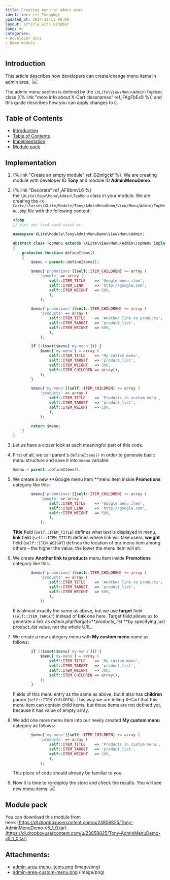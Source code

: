 ```yaml
---
title: Creating menu in admin area
identifier: ref_Tkkqgkgr
updated_at: 2014-12-11 00:00
layout: article_with_sidebar
lang: en
categories:
- Developer docs
- Demo module
---
```


## Introduction

This article describes how developers can create/change menu items in admin area.
 ![]({{site.baseurl}}/attachments/8225143/8356087.png)

The admin menu section is defined by the `\XLite\View\Menu\Admin\TopMenu` class ({% link "more info about X-Cart classnames" ref_FAgFbEx9 %}) and this guide describes how you can apply changes to it.

## Table of Contents

*   [Introduction](#introduction)
*   [Table of Contents](#table-of-contents)
*   [Implementation](#implementation)
*   [Module pack](#module-pack)

## Implementation

1.  {% link "Create an empty module" ref_G2mlgckf %}. We are creating module with developer ID **Tony** and module ID **AdminMenuDemo**.
2.  {% link "Decorate" ref_AF6bmvL6 %} the `\XLite\View\Menu\Admin\TopMenu` class in your module. We are creating the `<X-Cart>/classes/XLite/Module/Tony/AdminMenuDemo/View/Menu/Admin/TopMenu.php` file with the following content:

    ```php
    <?php
    // vim: set ts=4 sw=4 sts=4 et:

    namespace XLite\Module\Tony\AdminMenuDemo\View\Menu\Admin;

    abstract class TopMenu extends \XLite\View\Menu\Admin\TopMenu implements \XLite\Base\IDecorator
    {
    	protected function defineItems() 
    	{
    		$menu = parent::defineItems();

    		$menu['promotions'][self::ITEM_CHILDREN] += array (
    			'google' => array (
    			    self::ITEM_TITLE	=> 'Google menu item',
                    self::ITEM_LINK   	=> 'http://google.com',
                    self::ITEM_WEIGHT   => 500,
                    ),
    			);

    		$menu['promotions'][self::ITEM_CHILDREN] += array (
    			'products' => array (
    			    self::ITEM_TITLE	=> 'Another link to products',
                    self::ITEM_TARGET   => 'product_list',
                    self::ITEM_WEIGHT   => 600,
                	),
    			);

    		if (!isset($menu['my-menu'])) {
    			$menu['my-menu'] = array (
    				self::ITEM_TITLE 	=> 'My custom menu',
    				self::ITEM_TARGET 	=> 'product_list',
    				self::ITEM_WEIGHT 	=> 300,
    				self::ITEM_CHILDREN => array(),
    			);
    		}

    		$menu['my-menu'][self::ITEM_CHILDREN] += array (
    			'products' => array (
    				self::ITEM_TITLE 	=> 'Products in custom menu',
    				self::ITEM_TARGET 	=> 'product_list',
    				self::ITEM_WEIGHT 	=> 100,
    				),
    			);

    		return $menu;
    	}
    }
    ```

3.  Let us have a closer look at each meaningful part of this code.
4.  First of all, we call parent's `defineItems()` in order to generate basic menu structure and save it into `$menu` variable: 

    ```php
    $menu = parent::defineItems();
    ```

5.  We create a new **Google menu item **menu item inside **Promotions** category like this:

    ```php
    		$menu['promotions'][self::ITEM_CHILDREN] += array (
    			'google' => array (
    			    self::ITEM_TITLE	=> 'Google menu item',
                    self::ITEM_LINK   	=> 'http://google.com',
                    self::ITEM_WEIGHT   => 500,
                    ),
    			);
    ```

    **Title** field (`self::ITEM_TITLE`) defines what text is displayed in menu, **link** field (`self::ITEM_TITLE`) defines where link will take users, **weight** field (`self::ITEM_WEIGHT`) defines the location of our menu item among others – the higher the value, the lower the menu item will sit.

6.  We create **Another link to products** menu item inside **Promotions** category like this: 

    ```php
    		$menu['promotions'][self::ITEM_CHILDREN] += array (
    			'products' => array (
    			    self::ITEM_TITLE	=> 'Another link to products',
                    self::ITEM_TARGET   => 'product_list',
                    self::ITEM_WEIGHT   => 600,
                	),
    			);
    ```

    It is almost exactly the same as above, but we use **target** field (`self::ITEM_TARGET`) instead of **link** one here. Target field allows us to generate a link as _admin.php?target=_**_products_list_ **by specifying just _product_list_ value, not the whole URL.

7.  We create a new category menu with **My custom menu** name as follows: 

    ```php
    		if (!isset($menu['my-menu'])) {
    			$menu['my-menu'] = array (
    				self::ITEM_TITLE 	=> 'My custom menu',
    				self::ITEM_TARGET 	=> 'product_list',
    				self::ITEM_WEIGHT 	=> 300,
    				self::ITEM_CHILDREN => array(),
    			);
    		}
    ```

    Fields of this menu entry as the same as above, but it also has **children** param (`self::ITEM_CHILDREN`). This way we are telling X-Cart that this menu item can contain child items, but these items are not defined yet, because it has value of empty array.

8.  We add one more menu item into our newly created **My custom menu** category as follows: 

    ```php
    		$menu['my-menu'][self::ITEM_CHILDREN] += array (
    			'products' => array (
    				self::ITEM_TITLE 	=> 'Products in custom menu',
    				self::ITEM_TARGET 	=> 'product_list',
    				self::ITEM_WEIGHT 	=> 100,
    				),
    			);
    ```

    This piece of code should already be familiar to you.

9.  Now it is time to re-deploy the store and check the results. You will see new menu items:
    ![]({{site.baseurl}}/attachments/8225143/8356088.png)

## Module pack

You can download this module from here: [https://dl.dropboxusercontent.com/u/23858825/Tony-AdminMenuDemo-v5_1_0.tar](https://dl.dropboxusercontent.com/u/23858825/Tony-AdminMenuDemo-v5_1_0.tar)

## Attachments:

* [admin-area-menu-items.png]({{site.baseurl}}/attachments/8225143/8356087.png) (image/png)
* [admin-area-custom-menu.png]({{site.baseurl}}/attachments/8225143/8356088.png) (image/png)